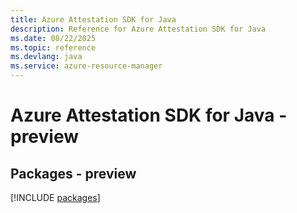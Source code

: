 ```yaml
---
title: Azure Attestation SDK for Java
description: Reference for Azure Attestation SDK for Java
ms.date: 08/22/2025
ms.topic: reference
ms.devlang: java
ms.service: azure-resource-manager
---
```

# Azure Attestation SDK for Java - preview
## Packages - preview
[!INCLUDE [packages](attestation-index.md)]